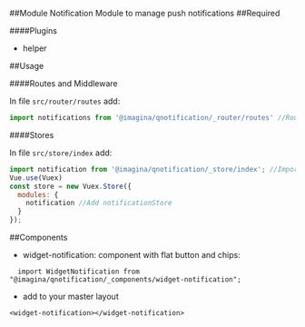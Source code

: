 ##Module Notification
 Module to manage push notifications
##Required

####Plugins
- helper

##Usage

####Routes and Middleware

In file `src/router/routes` add:
```js
import notifications from '@imagina/qnotification/_router/routes' //Routes module
```

####Stores

In file `src/store/index` add:
```js
import notification from '@imagina/qnotification/_store/index'; //Import this file
Vue.use(Vuex)
const store = new Vuex.Store({
  modules: {
    notification //Add notificationStore
  }
});
```

##Components
- widget-notification: component with flat button and chips:

`  import WidgetNotification from "@imagina/qnotification/_components/widget-notification";`

- add to your master layout 

 `<widget-notification></widget-notification>`
 
